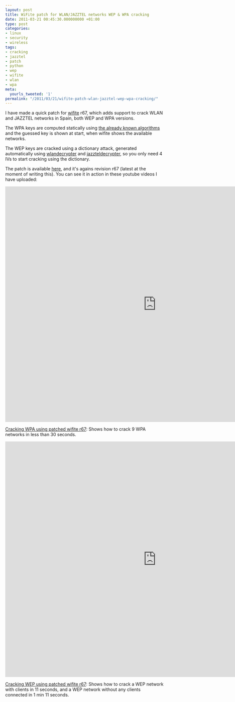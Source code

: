 ```yaml
---
layout: post
title: WiFite patch for WLAN/JAZZTEL networks WEP & WPA cracking
date: 2011-03-21 00:45:30.000000000 +01:00
type: post
categories:
- linux
- security
- wireless
tags:
- cracking
- jazztel
- patch
- python
- wep
- wifite
- wlan
- wpa
meta:
  yourls_tweeted: '1'
permalink: "/2011/03/21/wifite-patch-wlan-jazztel-wep-wpa-cracking/"
---
```

I have made a quick patch for [wifite](http://code.google.com/p/wifite/) r67, which adds support to crack WLAN and JAZZTEL networks in Spain, both WEP and WPA versions.

The WPA keys are computed statically using [the already known algorithms](/2011/02/04/algoritmo-para-generar-claves-wpa-de-las-redes-wlan_xxxx-y-jazztel_xxxx/) and the guessed key is shown at start, when wifite shows the available networks.

The WEP keys are cracked using a dictionary attack, generated automatically using [wlandecrypter](http://foro.seguridadwireless.net/aplicaciones-y-diccionarios-linux/wlandecrypter-0-6-nuevas-macs/) and [jazzteldecrypter](http://foro.seguridadwireless.net/aplicaciones-y-diccionarios-linux/jazzteldecrypter/), so you only need 4 IVs to start cracking using the dictionary.

The patch is available [here](http://x90.es/xw), and it's agains revision r67 (latest at the moment of writing this). You can see it in action in these youtube videos I have uploaded:  
<!--more-->  
<iframe title="YouTube video player" width="960" height="750" src="http://www.youtube.com/embed/_eZxcRGB8jc?rel=0&amp;hd=1" frameborder="0" allowfullscreen></iframe>

[Cracking WPA using patched wifite r67](http://www.youtube.com/watch_popup?v=_eZxcRGB8jc&vq=hd720): Shows how to crack 9 WPA networks in less than 30 seconds.

<iframe title="YouTube video player" width="960" height="750" src="http://www.youtube.com/embed/Rxh9XYFHvDI?rel=0&amp;hd=1" frameborder="0" allowfullscreen></iframe>

[Cracking WEP using patched wifite r67](http://www.youtube.com/watch_popup?v=Rxh9XYFHvDI&vq=hd720): Shows how to crack a WEP network with clients in 11 seconds, and a WEP network without any clients connected in 1 min 11 seconds.

